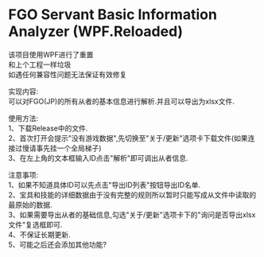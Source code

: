 # FGO Servant Basic Information Analyzer (WPF.Reloaded)
该项目使用WPF进行了重置  
和上个工程一样垃圾  
如遇任何兼容性问题无法保证有效修复  
  
实现内容:  
可以对FGO(JP)的所有从者的基本信息进行解析.并且可以导出为xlsx文件.  
  
使用方法:  
1、下载Release中的文件.  
2、首次打开会提示"没有游戏数据",先切换至"关于/更新"选项卡下载文件(如果连接过慢请事先挂一个全局梯子)  
3、在左上角的文本框输入ID点击"解析"即可调出从者信息.  
  
注意事项:  
1、如果不知道具体ID可以先点击"导出ID列表"按钮导出ID名单.  
2、宝具和技能的详细数据由于没有完整的规则所以暂时只能写成从文件中读取的最原始的数据.  
3、如果需要导出从者的基础信息,勾选"关于/更新"选项卡下的"询问是否导出xlsx文件"复选框即可.  
4、不保证长期更新.  
5、可能之后还会添加其他功能?  
